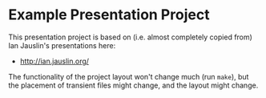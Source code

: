 # Example Presentation Project

This presentation project is based on (i.e. almost completely copied from) Ian Jauslin's presentations here:

* http://ian.jauslin.org/

The functionality of the project layout won't change much (run ```make```), but the placement of transient files might change, and the layout might change.
